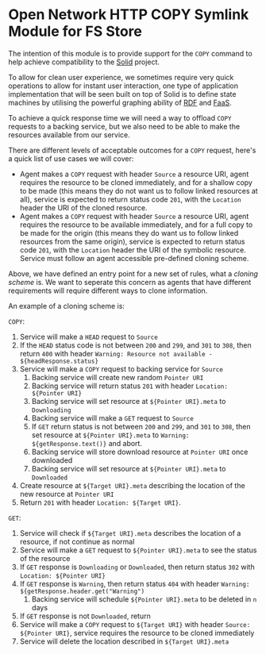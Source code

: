 # Open Network HTTP COPY Symlink Module for FS Store

The intention of this module is to provide support for the `COPY` command to help achieve compatibility to the [Solid](https://solid.mit.edu/) project. 

To allow for clean user experience, we sometimes require very quick operations to allow for instant user interaction, one type of application implementation that will be seen built on top of Solid is to define state machines by utilising the powerful graphing ability of [RDF](https://github.com/solid/solid-spec/blob/master/content-representation.md) and [FaaS](https://www.openfaas.com/). 

To achieve a quick response time we will need a way to offload `COPY` requests to a backing service, but we also need to be able to make the resources available from our service. 

There are different levels of acceptable outcomes for a `COPY` request, here's a quick list of use cases we will cover:

- Agent makes a `COPY` request with header `Source` a resource URI, agent requires the resource to be cloned immediately, and for a shallow copy to be made (this means they do not want us to follow linked resources at all), service is expected to return status code `201`, with the `Location` header the URI of the cloned resource.
- Agent makes a `COPY` request with header `Source` a resource URI, agent requires the resource to be available immediately, and for a full copy to be made for the origin (this means they do want us to follow linked resources from the same origin), service is expected to return status code `201`, with the `Location` header the URI of the symbolic resource. Service must follow an agent accessible pre-defined cloning scheme.

Above, we have defined an entry point for a new set of rules, what a _cloning scheme_ is. We want to seperate this concern as agents that have different requirements will require different ways to clone information. 

An example of a cloning scheme is:

`COPY`:

1. Service will make a `HEAD` request to `Source`
2. If the `HEAD` status code is not between `200` and `299`, and `301` to `308`, then return `400` with header `Warning: Resource not available - ${headResponse.status}`
3. Service will make a `COPY` request to backing service for `Source`
	1. Backing service will create new random `Pointer URI`
	2. Backing service will return status `201` with header `Location: ${Pointer URI}`
	3. Backing service will set resource at `${Pointer URI}.meta` to `Downloading`
	4. Backing service will make a `GET` request to `Source`
	5. If `GET` return status is not between `200` and `299`, and `301` to `308`, then set resource at `${Pointer URI}.meta` to `Warning: ${getResponse.text()}` and abort.
	6. Backing service will store download resource at `Pointer URI` once downloaded
	7. Backing service will set resource at `${Pointer URI}.meta` to `Downloaded`
4. Create resource at `${Target URI}.meta` describing the location of the new resource at `Pointer URI`
5. Return `201` with header `Location: ${Target URI}`.

`GET`:

1. Service will check if `${Target URI}.meta` describes the location of a resource, if not continue as normal
2. Service will make a `GET` request to `${Pointer URI}.meta` to see the status of the resource
3. If `GET` response is `Downloading` or `Downloaded`, then return status `302` with `Location: ${Pointer URI}`
4. If `GET` response is `Warning`, then return status `404` with header `Warning: ${getResponse.header.get("Warning")`
	1. Backing service will schedule `${Pointer URI}.meta` to be deleted in `n` days 
5. If `GET` response is not `Downloaded`, return
6. Service will make a `COPY` request to `${Target URI}` with header `Source: ${Pointer URI}`, service requires the resource to be cloned immediately
7. Service will delete the location described in `${Target URI}.meta`
 

